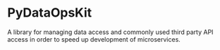 # PyDataOpsKit
A library for managing data access and commonly used third party API access in order to speed up development of microservices. 
